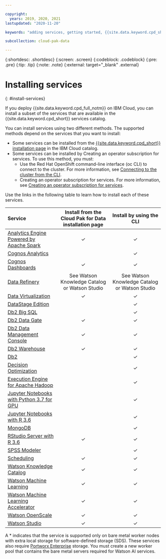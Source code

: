```yaml
---

copyright:
  years: 2019, 2020, 2021
lastupdated: "2020-11-20"

keywords: "adding services, getting started, {{site.data.keyword.cpd_short}}, {{site.data.keyword.cpd_full_notm}}, data, ai, analytics, data analytics, governance, data governance"

subcollection: cloud-pak-data

---
```


{:shortdesc: .shortdesc}
{:screen: .screen}
{:codeblock: .codeblock}
{:pre: .pre}
{:tip: .tip}
{:note: .note}
{:external: target="_blank" .external}


# Installing services
{: #install-services}

If you deploy {{site.data.keyword.cpd_full_notm}} on IBM Cloud, you can install a subset of the services that are available in the {{site.data.keyword.cpd_short}} services catalog.

You can install services using two different methods. The supported methods depend on the services that you want to install:

* Some services can be installed from the [{{site.data.keyword.cpd_short}} installation page](https://cloud.ibm.com/catalog/content/ibm-cp-datacore-6825cc5d-dbf8-4ba2-ad98-690e6f221701-global) in the IBM Cloud catalog.
* Some services can be installed by Creating an operator subscription for services. To use this method, you must:
   * Use the Red Hat OpenShift command-line interface (oc CLI) to connect to the cluster. For more information, see [Connecting to the cluster from the CLI](https://cloud.ibm.com/docs/openshift?topic=openshift-access_cluster#access_oc_cli). 
   * Creating an operator subscription for services. For more information, see [Creating an operator subscription for services](https://www.ibm.com/docs/en/SSQNUZ_4.0/cpd/install/preinstall-operator-subscriptions.html).

Use the links in the following table to learn how to install each of these services.

|Service 	      |Install from the Cloud Pak for Data installation page 	|Install by using the CLI|
|:------------- |:-----------------------------------------------------------------:| :-----------:|
|[Analytics Engine Powered by Apache Spark](https://www.ibm.com/docs/en/cloud-paks/cp-data/4.0?topic=services-analytics-engine-powered-by-apache-spark)                                           | 	✓ | 	✓ |
|[Cognos Analytics](https://www.ibm.com/docs/en/cloud-paks/cp-data/4.0?topic=services-cognos-analytics) 	                                                                |     |  ✓  |
|[Cognos Dashboards](https://www.ibm.com/docs/en/cloud-paks/cp-data/4.0?topic=services-cognos-dashboards)                                                                 | 	✓ | 	✓ |
|[Data Refinery](https://www.ibm.com/docs/en/cloud-paks/cp-data/4.0?topic=services-data-refinery)|	See Watson Knowledge Catalog or Watson Studio |	See Watson Knowledge Catalog or Watson Studio |
|[Data Virtualization](https://www.ibm.com/docs/en/cloud-paks/cp-data/4.0?topic=services-data-virtualization)                                                                | 	✓ | 	✓ |
|[DataStage Edition](https://www.ibm.com/docs/en/cloud-paks/cp-data/4.0?topic=services-datastage)                                                                  |     |  ✓  |
|[Db2 Big SQL](https://www.ibm.com/docs/en/cloud-paks/cp-data/4.0?topic=services-db2-big-sql)                                                                        |     |  ✓  |
|[Db2 Data Gate](https://www.ibm.com/docs/en/cloud-paks/cp-data/4.0?topic=services-db2-data-gate)                                                                        |  ✓  |  ✓  |
|[Db2 Data Management Console](https://www.ibm.com/docs/en/cloud-paks/cp-data/4.0?topic=services-db2-data-management-console)                                                                        |  ✓  |  ✓  |
|[Db2 Warehouse](https://www.ibm.com/docs/en/cloud-paks/cp-data/4.0?topic=services-db2-warehouse)                                                                      | 	✓ | 	✓ |
|[Db2 ](https://www.ibm.com/docs/en/cloud-paks/cp-data/4.0?topic=services-db2)                                                                      | 	  | 	✓ |
|[Decision Optimization](https://www.ibm.com/docs/en/cloud-paks/cp-data/4.0?topic=services-decision-optimization)                                                              |     |  ✓  |
|[Execution Engine for Apache Hadoop](https://www.ibm.com/docs/en/cloud-paks/cp-data/4.0?topic=services-execution-engine-apache-hadoop)                                                 |     |  ✓  |
|[Jupyter Notebooks with Python 3.7 for GPU](https://www.ibm.com/docs/en/cloud-paks/cp-data/4.0?topic=services-jupyter-python-37-gpu)                                        	|     |  ✓  |
|[Jupyter Notebooks with R 3.6](https://www.ibm.com/docs/en/cloud-paks/cp-data/4.0?topic=services-jupyter-notebooks-r-36)                                                      |     |  ✓  |
|[MongoDB](https://www.ibm.com/docs/en/cloud-paks/cp-data/4.0?topic=services-mongodb)                                                                            |     |  ✓  |
|[RStudio Server with R 3.6](https://www.ibm.com/docs/en/cloud-paks/cp-data/4.0?topic=services-rstudio-server-r-36)                                                         | 	✓ | 	✓ |
|[SPSS Modeler](https://www.ibm.com/docs/en/cloud-paks/cp-data/4.0?topic=services-spss-modeler)                                                                       |     |  ✓  |
|[Scheduling](https://www.ibm.com/docs/en/cloud-paks/cp-data/4.0?topic=tasks-setting-up-scheduling-service)                                                                       |   ✓ |  ✓  |
|[Watson Knowledge Catalog](https://www.ibm.com/docs/en/cloud-paks/cp-data/4.0?topic=services-watson-knowledge-catalog)                                                           | 	✓ | ✓  |
|[Watson Machine Learning](https://www.ibm.com/docs/en/cloud-paks/cp-data/4.0?topic=services-watson-machine-learning)                                                            | 	✓ | 	✓ |
|[Watson Machine Learning Accelerator](https://www.ibm.com/docs/en/cloud-paks/cp-data/4.0?topic=services-watson-machine-learning-accelerator)                                                            | 	✓ | 	✓ |
|[Watson OpenScale](https://www.ibm.com/docs/en/cloud-paks/cp-data/4.0?topic=services-watson-openscale)                                                                   | 	✓ | 	✓ |
|[Watson Studio](https://www.ibm.com/docs/en/cloud-paks/cp-data/4.0?topic=services-watson-studio)                                                                      | 	✓ | 	✓ |

A * indicates that the service is supported only on bare metal worker nodes with extra local storage for software-defined storage (SDS). These services also require [Portworx Enterprise](https://cloud.ibm.com/catalog/services/portworx-enterprise) storage. You must create a new worker pool that contains the bare metal servers required for Watson AI services.
